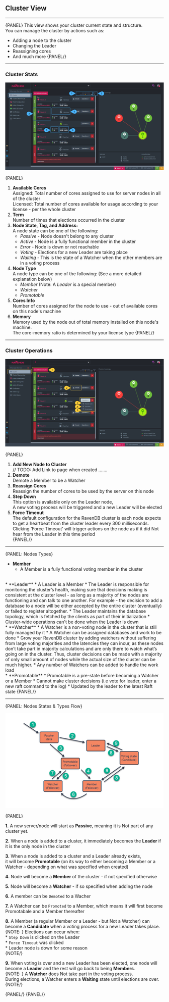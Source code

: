 ﻿## Cluster View
---

{PANEL}
This view shows your cluster current state and structure.  
You can manage the cluster by actions such as:  

* Adding a node to the cluster
* Changing the Leader
* Reassigning cores
* And much more
{PANEL/}

---
### Cluster Stats

![Figure 1. Cluster Stats](images/cluster-view-1.png "Cluster Stats")

{PANEL}

1. **Available Cores**  
   Assigned: Total number of cores assigned to use for server nodes in all of the cluster  
   Licensed: Total number of cores available for usage according to your license - per the whole cluster
2. **Term**  
   Number of times that elections occurred in the cluster
3. **Node State, Tag, and Address:**  
   A node state can be one of the following:  
   * _Passive_ - Node doesn't belong to any cluster
   * _Active_ - Node is a fully functional member in the cluster
   * _Error_ - Node is down or not reachable
   * _Voting_ - Elections for a new Leader are taking place
   * _Waiting_ -  This is the state of a Watcher when the other members are in a voting process
4. **Node Type**  
   A node type can be one of the following:  (See a more detailed explanation below)  
   * _Member_ (Note: A _Leader_ is a special member)
   * _Watcher_
   * _Promotable_
5. **Cores Info**  
   Number of cores assigned for the node to use - out of available cores on this node's machine
6. **Memory**  
    Memory used by the node out of total memory installed on this node's machine.  
    The core-memory ratio is determined by your license type
{PANEL/}

---
### Cluster Operations

![Figure 2. Cluster Operations](images/cluster-view-2.png "Cluster Operations")

{PANEL}

1. **Add New Node to Cluster**  
   // TODO: Add Link to page when created .......  
2. **Demote**  
   Demote a Member to be a Watcher  
3. **Reassign Cores**  
   Reassign the number of cores to be used by the server on this node  
4. **Step Down**  
   This option is available only on the Leader node,  
   A new voting process will be triggered and a new Leader will be elected  
5. **Force Timeout**  
   The default configuration for the RavenDB cluster is each node expects to get a heartbeat from the cluster leader every 300 milliseconds.  
   Clicking 'Force Timeout' will trigger actions on the node as if it did Not hear from the Leader in this time period  
{PANEL/}

---
{PANEL: Nodes Types}

* **Member**
  * A Member is a fully functional voting member in the cluster  
<br/>  
* **Leader**
  * A Leader is a Member
  * The Leader is responsible for monitoring the cluster’s health,  
    making sure that decisions making is consistent at the cluster level - as long as a majority of the nodes are functioning and can talk to one another.  
    For example - the decision to add a database to a node will be either accepted by the entire cluster (eventually) or failed to register altogether.  
  * The Leader maintains the database topology, which is fetched by the clients as part of their initialization  
  * Cluster-wide operations can't be done when the Leader is down  
<br/>  
* **Watcher**
  * A Watcher is a non-voting node in the cluster that is still fully managed by it
  * A Watcher can be assigned databases and work to be done
  * Grow your RavenDB cluster by adding watchers without suffering from large voting majorities and the latencies they can incur,
    as these nodes don’t take part in majority calculations and are only there to watch what’s going on in the cluster.
    Thus, cluster decisions can be made with a majority of only small amount of nodes while the actual size of the cluster can be much higher.
  * Any number of Watchers can be added to handle the work load  
<br/>  
* **Promotable**  
  * Promotable is a pre-state before becoming a Watcher or a Member 
  * Cannot make cluster decisions (i.e vote for leader, enter a new raft command to the log) 
  * Updated by the leader to the latest Raft state 
{PANEL/}

---
{PANEL: Nodes States & Types Flow}

![Figure 3. States Flow](images/cluster-states.png "States Flow")

{PANEL}

**1.** A new server/node will start as **Passive**, meaning it is Not part of any cluster yet.  

**2.** When a node is added to a cluster, it immediately becomes the **Leader** if it is the only node in the cluster  

**3.** When a node is added to a cluster and a Leader already exists,  
       it will become **Promotable** (on its way to either becoming a Member or a Watcher - depending on what was specified when created)

**4.** Node will become a **Member** of the cluster - if not specified otherwise  

**5.** Node will become a **Watcher** - if so specified when adding the node  

**6.** A member can be `Demoted` to a Wacher  

**7.** A Watcher can be `Promoted` to a Member, which means it will first become Promotabale and a Member thereafter  

**8.** A Member (a regular Member or a Leader - but Not a Watcher) can become a **Candidate** when a voting process for a new Leader takes place.  
{NOTE: }
       Elections can occur when:  
       * `Step Down` is clicked on the Leader  
       * `Force Timeout` was clicked  
       * Leader node is down for some reason  
{NOTE/}

**9.** When voting is over and a new Leader has been elected, one node will become a **Leader** and the rest will go back to being **Members**.  
{NOTE: }
 A **Watcher**  does Not take part in the voting process.  
      During elections, a Watcher enters a **Waiting** state until elections are over.
{NOTE/}

{PANEL/}
{PANEL/}

